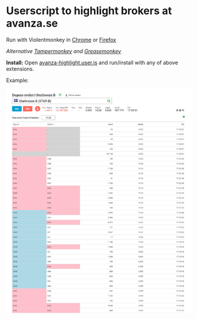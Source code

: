 # Userscript to highlight brokers at avanza.se

Run with Violentmonkey in [Chrome](https://chrome.google.com/webstore/detail/violentmonkey/jinjaccalgkegednnccohejagnlnfdag?hl=en) or [Firefox](https://addons.mozilla.org/en-US/firefox/addon/violentmonkey/)

_Alternative [Tampermonkey](https://chrome.google.com/webstore/detail/tampermonkey/dhdgffkkebhmkfjojejmpbldmpobfkfo?hl=en) and [Greasemonkey](https://addons.mozilla.org/en-US/firefox/addon/greasemonkey/)_

**Install:** Open [avanza-highlight.user.js](https://github.com/dalecarlian/Avanza-highlighting-of-broker-categories/raw/master/avanza-highlight.user.js) and run/install with any of above extensions.

Example:

![](https://github.com/dalecarlian/Avanza-highlighting-of-broker-categories/blob/master/example.png)
